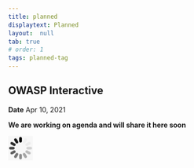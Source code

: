 ```yaml
---
title: planned
displaytext: Planned
layout:  null
tab: true
# order: 1
tags: planned-tag
---
```


## OWASP Interactive

**Date** Apr 10, 2021

**We are working on agenda and will share it here soon**

<img src="assets/images/wait.png" width="50" height="50">  